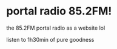 # portal radio 85.2FM!
the 85.2FM portal radio as a website lol

listen to 1h30min of pure goodness
